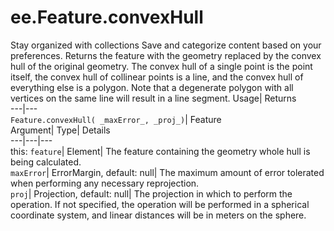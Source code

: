  
#  ee.Feature.convexHull 
Stay organized with collections  Save and categorize content based on your preferences. 
Returns the feature with the geometry replaced by the convex hull of the original geometry. The convex hull of a single point is the point itself, the convex hull of collinear points is a line, and the convex hull of everything else is a polygon. Note that a degenerate polygon with all vertices on the same line will result in a line segment. Usage| Returns  
---|---  
`Feature.convexHull( _maxError_, _proj_)`| Feature  
Argument| Type| Details  
---|---|---  
this: `feature`| Element| The feature containing the geometry whole hull is being calculated.  
`maxError`| ErrorMargin, default: null| The maximum amount of error tolerated when performing any necessary reprojection.  
`proj`| Projection, default: null| The projection in which to perform the operation. If not specified, the operation will be performed in a spherical coordinate system, and linear distances will be in meters on the sphere.  

